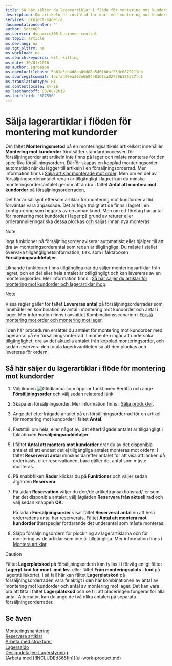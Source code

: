 ```yaml
---
title: Så här säljer du lagerartiklar i flöde för montering mot kundorder | Microsoft Docs
description: Om artikeln är inställd för kort med montering mot kundorder förutsätter standardprocessen för försäljningsorder att artikeln inte finns på lager och måste monteras för den specifika försäljningsordern. Därför skapas en kopplad monteringsorder automatiskt när du lägger till artikeln i en försäljningsorderrad.
services: project-madeira
documentationcenter: ''
author: SorenGP
ms.service: dynamics365-business-central
ms.topic: article
ms.devlang: na
ms.tgt_pltfrm: na
ms.workload: na
ms.search.keywords: kit, kitting
ms.date: 10/01/2018
ms.author: sgroespe
ms.openlocfilehash: 5b01e3cb4d8ea09d08a546fb0af25dc0879111eb
ms.sourcegitcommit: 1bcfaa99ea302e6b84b8361ca02730b135557fc1
ms.translationtype: HT
ms.contentlocale: sv-SE
ms.lasthandoff: 03/08/2019
ms.locfileid: "807550"
---
```

# <a name="sell-inventory-items-in-assemble-to-order-flows"></a>Sälja lagerartiklar i flöden för montering mot kundorder
Om fältet **Monteringsmetod** på en monteringsartikels artikelkort innehåller **Montering mot kundorder** förutsätter standardprocessen för försäljningsorder att artikeln inte finns på lager och måste monteras för den specifika försäljningsordern. Därför skapas en kopplad monteringsorder automatiskt när du lägger till artikeln i en försäljningsorderrad. Mer information finns i [Sälja artiklar monterade mot order](assembly-how-to-sell-items-assembled-to-order.md). Men om en del av försäljningsorderantalet redan är tillgängligt i lagret kan du minska monteringsordersantalet genom att ändra i fältet **Antal att montera mot kundorder** på försäljningsorderraden.  

Det här är sällsynt eftersom artiklar för montering mot kundorder alltid förväntas vara anpassade. Det är föga troligt att de finns i lagret i en konfigurering som begärts av en annan kund. Men om ett företag har antal för montering mot kundorder i lager på grund av returer eller orderannulleringar ska dessa plockas och säljas innan nya monteras.  

> [!NOTE]  
>  Inga funktioner på försäljningsorder aviserar automatiskt eller hjälper till att dra av monteringsorderantal som redan är tillgängliga. Du måste i stället övervaka tillgänglighetsinformation, t.ex. som i faktaboxen **Försäljningsraddetaljer**.  

Liknande funktioner finns tillgängliga när du säljer monteringsartiklar från lagret, och en del eller hela antalet är otillgängligt och kan levereras av en monteringsorder. Mer information finns i [Så här säljer du artiklar för montering mot kundorder och lagerartiklar ihop](assembly-how-to-sell-assemble-to-order-items-and-inventory-items-together.md).  

> [!NOTE]  
>  Vissa regler gäller för fältet **Levereras antal** på försäljningsorderrader som innehåller en kombination av antal i montering mot kundorder och antal i lager. Mer information finns i avsnittet Kombinationsscenarion i [Förstå montering mot order och montering mot lager](assembly-assemble-to-order-or-assemble-to-stock.md).  

I den här proceduren ersätter du antalet för montering mot kundorder med lagerantal på en försäljningsorderrad. I momenten ingår att undersöka tillgänglighet, dra av det aktuella antalet från kopplad monteringsorder, och sedan reservera den totala lagerkvantiteten så att den plockas och levereras för ordern.  

## <a name="to-sell-inventory-items-in-assemble-to-order-flows"></a>Så här säljer du lagerartiklar i flöde för montering mot kundorder  
1.  Välj ikonen ![Glödlampa som öppnar funktionen Berätta](media/ui-search/search_small.png "Glödlampa som öppnar funktionen Berätta") och ange **Försäljningsorder** och välj sedan relaterad länk.  
2.  Skapa en försäljningsorder. Mer information finns i [Sälja produkter](sales-how-sell-products.md).  
3.  Ange det efterfrågade antalet på en försäljningsorderrad för en artikel för montering mot kundorder i fältet **Antal**.  
4.  Fastställ om hela, eller något av, det efterfrågade antalet är tillgängligt i faktaboxen **Försäljningsraddetaljer**.  
5.  I fältet **Antal att montera mot kundorder** drar du av det disponibla antalet så att endast det ej tillgängliga antalet monteras mot ordern. I fältet **Reserverat antal** minskas därefter antalet för att visa att länken på orderbasis, eller reservationen, bara gäller det antal som måste monteras.  
6.  På snabbfliken **Rader** klickar du på **Funktioner** och väljer sedan åtgärden **Reservera**.  
7.  På sidan **Reservation** väljer du den/de artikeltransaktionsrad/-er som har det disponibla antalet, välj åtgärden **Reservera från aktuell rad** och välj sedan knappen **OK**.  

    På sidan **Försäljningsorder** visar fältet **Reserverat antal** nu att hela orderradens antal har reserverats. Fältet **Antal att montera mot kundorder** återspeglar fortfarande det underantal som måste monteras.  

8.  Släpp försäljningsordern för plockning av lagerartiklarna och för montering av de artiklar som inte är tillgängliga. Mer information finns i [Montera artiklar](assembly-how-to-assemble-items.md).  

> [!CAUTION]  
>  Fältet **Lagerplatskod** på försäljningsordern kan fyllas i i förväg enligt fältet **Lagerpl.kod för mont. mot lev.** eller fältet **Från monteringsplats - kod** på lagerställekortet. I så fall här kan fältet **Lagerplatskod** på försäljningsorderraden vara felaktigt i den här kombinationen av antal av montering mot kundorder och antal av montering mot lager. Det kan vara bra att titta i fältet **Lagerplatskod** och se till att placeringen fungerar för alla antal. Alternativt kan du ange de två olika antalen på separata försäljningsorderrader.  

## <a name="see-also"></a>Se även  
[Monteringshantering](assembly-assemble-items.md)  
[Reservera artiklar](inventory-how-to-reserve-items.md)  
[Arbeta med strukturer](inventory-how-work-BOMs.md)  
[Lagersaldo](inventory-manage-inventory.md)  
[Designdetaljer: Lagerstyrning](design-details-warehouse-management.md)  
[Arbeta med [!INCLUDE[d365fin](includes/d365fin_md.md)]](ui-work-product.md)
